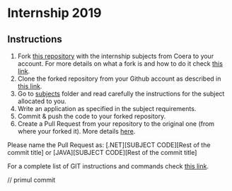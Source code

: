 # Internship 2019

<h2>Instructions</h2>

1. Fork [this repository](https://github.com/Coera/internship2019) with the internship subjects from Coera to your account. 
For more details on what a fork is and how to do it check [this link](https://help.github.com/en/articles/fork-a-repo).
2. Clone the forked repository from your Github account as described in [this link](https://help.github.com/en/articles/cloning-a-repository).
3. Go to [subjects](https://github.com/Coera/internship2019/tree/master/subjects) folder and read carefully the instructions for the subject allocated to you.
4. Write an application as specified in the subject requirements.
5. Commit & push the code to your forked repository.
6. Create a Pull Request from your repository to the original one (from where your forked it).
More details [here](https://help.github.com/en/articles/creating-a-pull-request-from-a-fork).

Please name the Pull Request as: [.NET][SUBJECT CODE][Rest of the commit title] or [JAVA][SUBJECT CODE][Rest of the commit title] 


For a complete list of GIT instructions and commands check [this link](https://git-scm.com/docs).

// primul commit